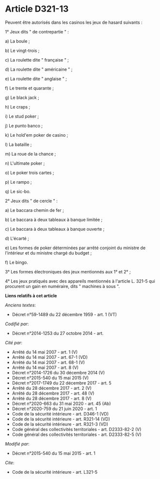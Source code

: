 # Article D321-13

Peuvent être autorisés dans les casinos les jeux de hasard suivants :

1° Jeux dits " de contrepartie " :

a) La boule ;

b) Le vingt-trois ;

c) La roulette dite " française " ;

d) La roulette dite " américaine " ;

e) La roulette dite " anglaise " ;

f) Le trente et quarante ;

g) Le black jack ;

h) Le craps ; 

i) Le stud poker ; 

j) Le punto banco ; 

k) Le hold'em poker de casino ; 

l) La bataille ; 

m) La roue de la chance ; 

n) L'ultimate poker ; 

o) Le poker trois cartes ; 

p) Le rampo ;

q) Le sic-bo. 

2° Jeux dits " de cercle " : 

a) Le baccara chemin de fer ; 

b) Le baccara à deux tableaux à banque limitée ;

c) Le baccara à deux tableaux à banque ouverte ; 

d) L'écarté ; 

e) Les formes de poker déterminées par arrêté conjoint du ministre de l'intérieur et du ministre chargé du budget ;

f) Le bingo.

3° Les formes électroniques des jeux mentionnés aux 1° et 2° ; 

4° Les jeux pratiqués avec des appareils mentionnés à l'article L. 321-5 qui procurent un gain en numéraire, dits " machines
à sous ".

**Liens relatifs à cet article**

_Anciens textes_:

  - Décret n°59-1489 du 22 décembre 1959 - art. 1 (VT)

_Codifié par_:

  - Décret n°2014-1253 du 27 octobre 2014 - art.

_Cité par_:

  - Arrêté du 14 mai 2007 - art. 1 (V)
  - Arrêté du 14 mai 2007 - art. 67-1 (VD)
  - Arrêté du 14 mai 2007 - art. 68-1 (V)
  - Arrêté du 14 mai 2007 - art. 8 (V)
  - Décret n°2014-1726 du 30 décembre 2014 (V)
  - Décret n°2015-540 du 15 mai 2015 (V)
  - Décret n°2017-1749 du 22 décembre 2017 - art. 5
  - Arrêté du 28 décembre 2017 - art. 2 (V)
  - Arrêté du 28 décembre 2017 - art. 48 (V)
  - Arrêté du 28 décembre 2017 - art. 8 (V)
  - Décret n°2020-663 du 31 mai 2020 - art. 45 (Ab)
  - Décret n°2020-759 du 21 juin 2020 - art. 1
  - Code de la sécurité intérieure - art. D346-1 (VD)
  - Code de la sécurité intérieure - art. R321-14 (VD)
  - Code de la sécurité intérieure - art. R321-3 (VD)
  - Code général des collectivités territoriales - art. D2333-82-2 (V)
  - Code général des collectivités territoriales - art. D2333-82-5 (V)

_Modifié par_:

  - Décret n°2015-540 du 15 mai 2015 - art. 1

_Cite_:

  - Code de la sécurité intérieure - art. L321-5
